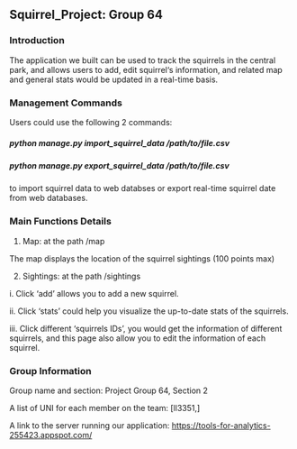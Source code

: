 ## Squirrel_Project: Group 64
### Introduction

The application we built can be used to track the squirrels in the central park, and allows users to add, edit
squirrel‘s information, and related map and general stats would be updated in a real-time basis.

### Management Commands

Users could use the following 2 commands: 
##### python manage.py import_squirrel_data /path/to/file.csv 
##### python manage.py export_squirrel_data /path/to/file.csv
to import squirrel data to web databses or export real-time squirrel date from web databases.

### Main Functions Details

1. Map: at the path /map

The map displays the location of the squirrel sightings (100 points max)

2. Sightings: at the path /sightings

 i. Click ‘add’ allows you to add a new squirrel.

 ii. Click ‘stats’ could help you visualize the up-to-date stats of the squirrels.

 iii. Click different ‘squirrels IDs’, you would get the information of different squirrels, and this page also allow you to edit the information of each squirrel.
    
 ### Group Information
 Group name and section: Project Group 64, Section 2
 
 A list of UNI for each member on the team: [ll3351,]
 
 A link to the server running our application: https://tools-for-analytics-255423.appspot.com/
